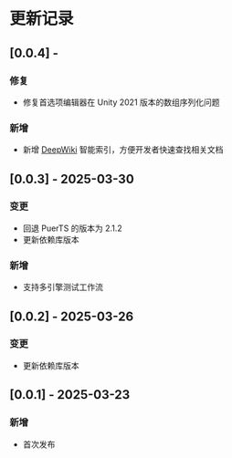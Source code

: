 # 更新记录

## [0.0.4] - 
### 修复
- 修复首选项编辑器在 Unity 2021 版本的数组序列化问题

### 新增
- 新增 [DeepWiki](https://deepwiki.com) 智能索引，方便开发者快速查找相关文档

## [0.0.3] - 2025-03-30
### 变更
- 回退 PuerTS 的版本为 2.1.2
- 更新依赖库版本

### 新增
- 支持多引擎测试工作流

## [0.0.2] - 2025-03-26
### 变更
- 更新依赖库版本

## [0.0.1] - 2025-03-23
### 新增
- 首次发布
